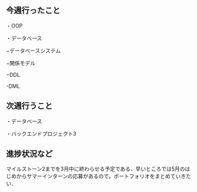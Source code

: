 ## 今週行ったこと

・OOP

・データベース

−データベースシステム

−関係モデル

−DDL

-DML

## 次週行うこと
・データベース

・バックエンドプロジェクト3

## 進捗状況など
マイルストーン2までを3月中に終わらせる予定である．早いところでは5月のはじめからサマーインターンの応募があるので，ポートフォリオをまとめていきたい．
